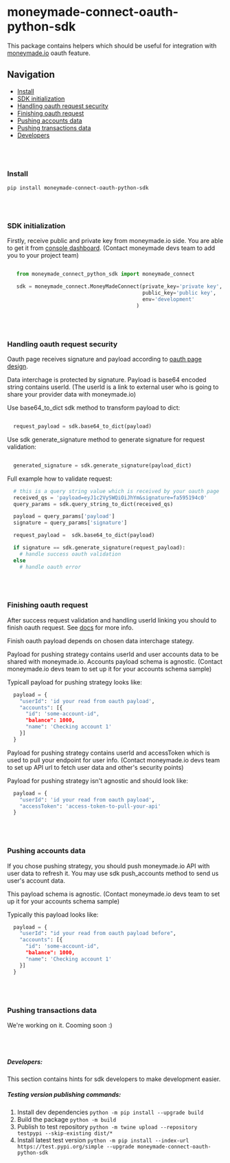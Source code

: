# moneymade-connect-oauth-python-sdk

This package contains helpers which should be useful for integration with [moneymade.io](https://docs.moneymade.io/docs/interaction/connect-flow) oauth feature.

## Navigation

- [Install](#install)
- [SDK initialization](#sdk-initialization)
- [Handling oauth request security](#handling-oauth-request-security)
- [Finishing oauth request](#finishing-oauth-request)
- [Pushing accounts data](#pushing-accounts-data)
- [Pushing transactions data](#pushing-transactions-data)
- [Developers](#developers)

<br/><br/>

### Install
  ```shell
  pip install moneymade-connect-oauth-python-sdk
  ```
<!-- ## Usage

See examples folder for a complete example -->

<br/><br/>

### SDK initialization
  Firstly, receive public and private key from moneymade.io side.
  You are able to get it from [console dashboard](https://console.moneymade.io).
  (Contact moneymade devs team to add you to your project team)

  ```python

     from moneymade_connect_python_sdk import moneymade_connect

     sdk = moneymade_connect.MoneyMadeConnect(private_key='private key',
                                              public_key='public key',
                                              env='development'
                                            )
  ```

<br/><br/>

### Handling oauth request security
  Oauth page receives signature and payload according to [oauth page design](https://docs.moneymade.io/docs/interaction/connect-flow#oauth-page).

  Data interchage is protected by signature.
  Payload is base64 encoded string contains userId.
  (The userId is a link to external user who is going to share your provider data with moneymade.io)

  Use base64_to_dict sdk method to transform payload to dict:

  ```python

    request_payload = sdk.base64_to_dict(payload)
  ```

  Use sdk generate_signature method to generate signature for request validation:

  ```python

    generated_signature = sdk.generate_signature(payload_dict) 
  ```

  Full example how to validate request:

  ```python
    # this is a query string value which is received by your oauth page
    received_qs = 'payload=eyJ1c2VySWQiOiJhYm&signature=fa595194c0'
    query_params = sdk.query_string_to_dict(received_qs)

    payload = query_params['payload']
    signature = query_params['signature']

    request_payload =  sdk.base64_to_dict(payload)

    if signature == sdk.generate_signature(request_payload):
      # handle success oauth validation
    else 
      # handle oauth error
  ```
<br/><br/>

### Finishing oauth request

After success request validation and handling userId linking you should to finish oauth request.
See [docs](https://docs.moneymade.io/docs/interaction/connect-flow#finish-oauth-request) for more info.

Finish oauth payload depends on chosen data interchage stategy.

Payload for pushing strategy contains userId and user accounts data to be shared with moneymade.io.
Accounts payload schema is agnostic. (Contact moneymade.io devs team to set up it for your accounts schema sample)

Typicall payload for pushing strategy looks like:
  ```python
    payload = {
      "userId": 'id your read from oauth payload',
      "accounts": [{
        "id": 'some-account-id",
        "balance": 1000,
        "name": 'Checking account 1'
      }]
    }
  ```

Payload for pushing strategy contains userId and accessToken which is used to pull your endpoint for user info.
(Contact moneymade.io devs team to set up API url to fetch user data and other's security points)

Payload for pushing strategy isn't agnostic and should look like:

  ```python
    payload = {
      "userId": 'id your read from oauth payload',
      "accessToken": 'access-token-to-pull-your-api'
    }
  ```
<br/><br/>

### Pushing accounts data

  If you chose pushing strategy, you should push moneymade.io API with user data to refresh it.
  You may use sdk push_accounts method to send us user's account data.

  This payload schema is agnostic. (Contact moneymade.io devs team to set up it for your accounts schema sample)

  Typically this payload looks like:

  ```python
    payload = {
      "userId": "id your read from oauth payload before",
      "accounts": [{
        "id": 'some-account-id",
        "balance": 1000,
        "name": 'Checking account 1'
      }]
    }
  ```

<br/><br/>

### Pushing transactions data

We're working on it. Cooming soon :)

<br/><br/>

##### Developers:

This section contains hints for sdk developers to make development easier.
##### Testing version publishing commands:

1. Install dev dependencies
  ```python -m pip install --upgrade build```
2. Build the package 
  ```python -m build```
3. Publish to test repository
  ```python -m twine upload --repository testpypi --skip-existing dist/*```
4. Install latest test version
  ```python -m pip install --index-url https://test.pypi.org/simple --upgrade moneymade-connect-oauth-python-sdk```
